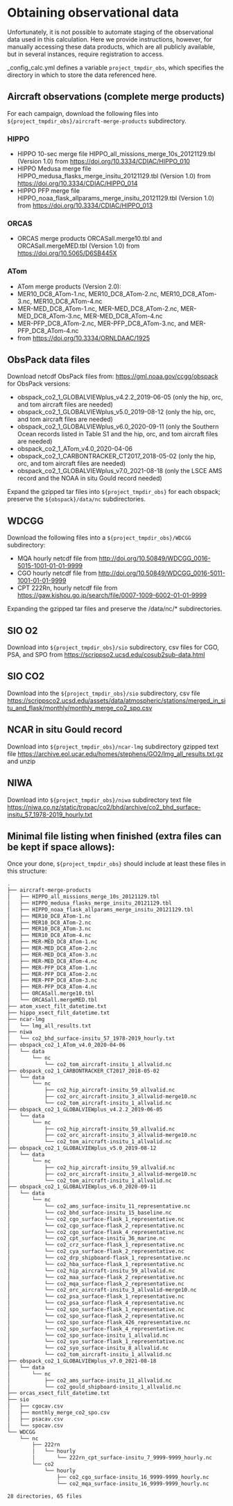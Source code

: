 # Obtaining observational data

Unfortunately, it is not possible to automate staging of the observational data used in this calculation. Here we provide instructions, however, for manually accessing these data products, which are all publicly available, but in several instances, require registration to access.

_config_calc.yml defines a variable `project_tmpdir_obs`, which specifies the directory in which to store the data referenced here.


## Aircraft observations (complete merge products)

For each campaign, download the following files into `${project_tmpdir_obs}/aircraft-merge-products` subdirectory.

### HIPPO

- HIPPO 10-sec merge file HIPPO_all_missions_merge_10s_20121129.tbl (Version 1.0) from https://doi.org/10.3334/CDIAC/HIPPO_010
- HIPPO Medusa merge file HIPPO_medusa_flasks_merge_insitu_20121129.tbl (Version 1.0) from https://doi.org/10.3334/CDIAC/HIPPO_014
- HIPPO PFP merge file HIPPO_noaa_flask_allparams_merge_insitu_20121129.tbl (Version 1.0) from https://doi.org/10.3334/CDIAC/HIPPO_013

### ORCAS

- ORCAS merge products ORCASall.merge10.tbl and ORCASall.mergeMED.tbl (Version 1.0) from https://doi.org/10.5065/D6SB445X

### ATom

- ATom merge products (Version 2.0): 
- MER10_DC8_ATom-1.nc, MER10_DC8_ATom-2.nc, MER10_DC8_ATom-3.nc, MER10_DC8_ATom-4.nc
- MER-MED_DC8_ATom-1.nc, MER-MED_DC8_ATom-2.nc, MER-MED_DC8_ATom-3.nc, MER-MED_DC8_ATom-4.nc
- MER-PFP_DC8_ATom-2.nc, MER-PFP_DC8_ATom-3.nc, and MER-PFP_DC8_ATom-4.nc 
- from https://doi.org/10.3334/ORNLDAAC/1925


## ObsPack data files

Download netcdf ObsPack files from:
https://gml.noaa.gov/ccgg/obspack
for ObsPack versions:
- obspack_co2_1_GLOBALVIEWplus_v4.2.2_2019-06-05 (only the hip, orc, and tom aircraft files are needed)
- obspack_co2_1_GLOBALVIEWplus_v5.0_2019-08-12 (only the hip, orc, and tom aircraft files are needed)
- obspack_co2_1_GLOBALVIEWplus_v6.0_2020-09-11 (only the Southern Ocean records listed in Table S1 and the hip, orc, and tom aircraft files are needed)
- obspack_co2_1_ATom_v4.0_2020-04-06
- obspack_co2_1_CARBONTRACKER_CT2017_2018-05-02 (only the hip, orc, and tom aircraft files are needed)
- obspack_co2_1_GLOBALVIEWplus_v7.0_2021-08-18 (only the LSCE AMS record and the NOAA in situ Gould record needed)

Expand the gzipped tar files into `${project_tmpdir_obs}` for each obspack; preserve the `${obspack}/data/nc` subdirectories.

## WDCGG

Download the following files into a `${project_tmpdir_obs}/WDCGG` subdirectory:

- MQA hourly netcdf file from http://doi.org/10.50849/WDCGG_0016-5015-1001-01-01-9999
- CGO hourly netcdf file from http://doi.org/10.50849/WDCGG_0016-5011-1001-01-01-9999
- CPT 222Rn, hourly netcdf file from https://gaw.kishou.go.jp/search/file/0007-1009-6002-01-01-9999

Expanding the gzipped tar files and preserve the /data/nc/* subdirectories.


## SIO O2

Download into `${project_tmpdir_obs}/sio` subdirectory, csv files for CGO, PSA, and SPO from https://scrippso2.ucsd.edu/cosub2sub-data.html


## SIO CO2

Download into the `${project_tmpdir_obs}/sio` subdirectory, csv file https://scrippsco2.ucsd.edu/assets/data/atmospheric/stations/merged_in_situ_and_flask/monthly/monthly_merge_co2_spo.csv


## NCAR in situ Gould record

Download into `${project_tmpdir_obs}/ncar-lmg` subdirectory gzipped text file https://archive.eol.ucar.edu/homes/stephens/GO2/lmg_all_results.txt.gz
and unzip


## NIWA

Download into `${project_tmpdir_obs}/niwa` subdirectory text file https://niwa.co.nz/static/tropac/co2/bhd/archive/co2_bhd_surface-insitu_57_1978-2019_hourly.txt


## Minimal file listing when finished (extra files can be kept if space allows):

Once your done, `${project_tmpdir_obs}` should include at least these files in this structure:
```bash
.
├── aircraft-merge-products
│   ├── HIPPO_all_missions_merge_10s_20121129.tbl
│   ├── HIPPO_medusa_flasks_merge_insitu_20121129.tbl
│   ├── HIPPO_noaa_flask_allparams_merge_insitu_20121129.tbl
│   ├── MER10_DC8_ATom-1.nc
│   ├── MER10_DC8_ATom-2.nc
│   ├── MER10_DC8_ATom-3.nc
│   ├── MER10_DC8_ATom-4.nc
│   ├── MER-MED_DC8_ATom-1.nc
│   ├── MER-MED_DC8_ATom-2.nc
│   ├── MER-MED_DC8_ATom-3.nc
│   ├── MER-MED_DC8_ATom-4.nc
│   ├── MER-PFP_DC8_ATom-1.nc
│   ├── MER-PFP_DC8_ATom-2.nc
│   ├── MER-PFP_DC8_ATom-3.nc
│   ├── MER-PFP_DC8_ATom-4.nc
│   ├── ORCASall.merge10.tbl
│   └── ORCASall.mergeMED.tbl
├── atom_xsect_filt_datetime.txt
├── hippo_xsect_filt_datetime.txt
├── ncar-lmg
│   └── lmg_all_results.txt
├── niwa
│   └── co2_bhd_surface-insitu_57_1978-2019_hourly.txt
├── obspack_co2_1_ATom_v4.0_2020-04-06
│   └── data
│       └── nc
│           └── co2_tom_aircraft-insitu_1_allvalid.nc
├── obspack_co2_1_CARBONTRACKER_CT2017_2018-05-02
│   └── data
│       └── nc
│           ├── co2_hip_aircraft-insitu_59_allvalid.nc
│           ├── co2_orc_aircraft-insitu_3_allvalid-merge10.nc
│           └── co2_tom_aircraft-insitu_1_allvalid.nc
├── obspack_co2_1_GLOBALVIEWplus_v4.2.2_2019-06-05
│   └── data
│       └── nc
│           ├── co2_hip_aircraft-insitu_59_allvalid.nc
│           ├── co2_orc_aircraft-insitu_3_allvalid-merge10.nc
│           └── co2_tom_aircraft-insitu_1_allvalid.nc
├── obspack_co2_1_GLOBALVIEWplus_v5.0_2019-08-12
│   └── data
│       └── nc
│           ├── co2_hip_aircraft-insitu_59_allvalid.nc
│           ├── co2_orc_aircraft-insitu_3_allvalid-merge10.nc
│           └── co2_tom_aircraft-insitu_1_allvalid.nc
├── obspack_co2_1_GLOBALVIEWplus_v6.0_2020-09-11
│   └── data
│       └── nc
│           └── co2_ams_surface-insitu_11_representative.nc
│           └── co2_bhd_surface-insitu_15_baseline.nc
│           └── co2_cgo_surface-flask_1_representative.nc
│           └── co2_cgo_surface-flask_2_representative.nc
│           └── co2_cgo_surface-flask_4_representative.nc
│           └── co2_cpt_surface-insitu_36_marine.nc
│           └── co2_crz_surface-flask_1_representative.nc
│           └── co2_cya_surface-flask_2_representative.nc
│           └── co2_drp_shipboard-flask_1_representative.nc
│           └── co2_hba_surface-flask_1_representative.nc
│           └── co2_hip_aircraft-insitu_59_allvalid.nc
│           └── co2_maa_surface-flask_2_representative.nc
│           └── co2_mqa_surface-flask_2_representative.nc
│           └── co2_orc_aircraft-insitu_3_allvalid-merge10.nc
│           └── co2_psa_surface-flask_1_representative.nc
│           └── co2_psa_surface-flask_4_representative.nc
│           └── co2_spo_surface-flask_1_representative.nc
│           └── co2_spo_surface-flask_2_representative.nc
│           └── co2_spo_surface-flask_426_representative.nc
│           └── co2_spo_surface-flask_4_representative.nc
│           └── co2_spo_surface-insitu_1_allvalid.nc
│           └── co2_syo_surface-flask_1_representative.nc
│           └── co2_syo_surface-insitu_8_allvalid.nc
│           └── co2_tom_aircraft-insitu_1_allvalid.nc
├── obspack_co2_1_GLOBALVIEWplus_v7.0_2021-08-18
│   └── data
│       └── nc
│           ├── co2_ams_surface-insitu_11_allvalid.nc
│           └── co2_gould_shipboard-insitu_1_allvalid.nc
├── orcas_xsect_filt_datetime.txt
├── sio
│   ├── cgocav.csv
│   ├── monthly_merge_co2_spo.csv
│   ├── psacav.csv
│   └── spocav.csv
└── WDCGG
    └── nc
        ├── 222rn
        │   └── hourly
        │       └── 222rn_cpt_surface-insitu_7_9999-9999_hourly.nc
        └── co2
            └── hourly
                ├── co2_cgo_surface-insitu_16_9999-9999_hourly.nc
                └── co2_mqa_surface-insitu_16_9999-9999_hourly.nc

28 directories, 65 files
```



